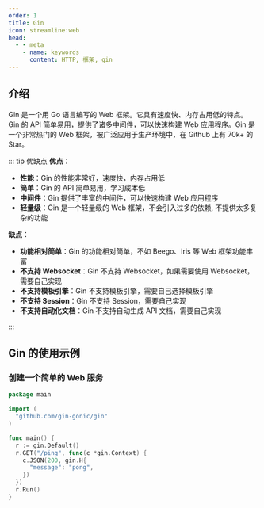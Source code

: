 ```yaml
---
order: 1
title: Gin
icon: streamline:web
head:
  - - meta
    - name: keywords
      content: HTTP, 框架, gin
---
```


## 介绍

Gin 是一个用 Go 语言编写的 Web 框架。它具有速度快、内存占用低的特点。Gin 的 API 简单易用，提供了诸多中间件，可以快速构建 Web 应用程序。Gin 是一个非常热门的 Web 框架，被广泛应用于生产环境中，在
Github 上有 70k+ 的 Star。

::: tip 优缺点
**优点**：
- **性能**：Gin 的性能非常好，速度快，内存占用低
- **简单**：Gin 的 API 简单易用，学习成本低
- **中间件**：Gin 提供了丰富的中间件，可以快速构建 Web 应用程序
- **轻量级**：Gin 是一个轻量级的 Web 框架，不会引入过多的依赖, 不提供太多复杂的功能

**缺点**：
- **功能相对简单**：Gin 的功能相对简单，不如 Beego、Iris 等 Web 框架功能丰富
- **不支持 Websocket**：Gin 不支持 Websocket，如果需要使用 Websocket，需要自己实现
- **不支持模板引擎**：Gin 不支持模板引擎，需要自己选择模板引擎
- **不支持 Session**：Gin 不支持 Session，需要自己实现
- **不支持自动化文档**：Gin 不支持自动生成 API 文档，需要自己实现

:::

## Gin 的使用示例

### 创建一个简单的 Web 服务

```go
package main

import (
  "github.com/gin-gonic/gin"
)

func main() {
  r := gin.Default()
  r.GET("/ping", func(c *gin.Context) {
    c.JSON(200, gin.H{
      "message": "pong",
    })
  })
  r.Run()
}
```
